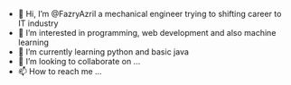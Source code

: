 - 👋 Hi, I’m @FazryAzril a mechanical engineer trying to shifting career to IT industry
- 👀 I’m interested in programming, web development and also machine learning
- 🌱 I’m currently learning python and basic java
- 💞️ I’m looking to collaborate on ...
- 📫 How to reach me ...

<!---
FazryAzril/FazryAzril is a ✨ special ✨ repository because its `README.md` (this file) appears on your GitHub profile.
You can click the Preview link to take a look at your changes.
--->
